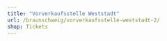 ```yaml
---
title: "Vorverkaufsstelle Weststadt"
url: /braunschweig/vorverkaufsstelle-weststadt-2/
shop: Tickets
---
```

